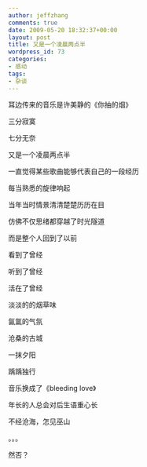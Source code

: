 ```yaml
---
author: jeffzhang
comments: true
date: 2009-05-20 18:32:37+00:00
layout: post
title: 又是一个凌晨两点半
wordpress_id: 73
categories:
- 感动
tags:
- 杂谈
---
```


耳边传来的音乐是许美静的《你抽的烟》


三分寂寞

七分无奈

又是一个凌晨两点半

一直觉得某些歌曲能够代表自己的一段经历

每当熟悉的旋律响起

当年当时情景清清楚楚历历在目

仿佛不仅思绪都穿越了时光隧道

而是整个人回到了以前

看到了曾经

听到了曾经

活在了曾经

淡淡的的烟草味

氤氲的气氛

沧桑的古城

一抹夕阳

踽踽独行

音乐换成了《bleeding love》

年长的人总会对后生语重心长

不经沧海，怎见巫山

。。。

然否？
